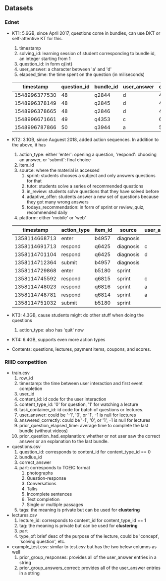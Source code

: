 ## Datasets

### Ednet

- KT1: 5.6GB, since April 2017, questions come in bundles, can use DKT or self-attentive KT for this. 

  1. timestamp
  2. solving_id: learning session of student corresponding to bundle id, an integer starting from 1
  3. question_id: in form q{int}
  4. user_answer: a character between 'a' and 'd'
  5. elapsed_time: the time spent on the question (in miliseconds)

  | timestamp     | question\_id | bundle\_id | user\_answer | elapsed\_time |
  | ------------- | ------------ | ---------- | ------------ | ------------- |
  | 1548996377530 | 48           | q2844      | d            | 47000         |
  | 1548996378149 | 48           | q2845      | d            | 47000         |
  | 1548996378665 | 48           | q2846      | d            | 47000         |
  | 1548996671661 | 49           | q4353      | c            | 67000         |
  | 1548996787866 | 50           | q3944      | a            | 54000         |

  

- KT2: 3.1GB, since Auguest 2018, added action sequences. In addition to the above, it has

  1. action_type: either 'enter': opening a question, 'respond': choosing an answer, or 'submit': final choice
  2. item_id
  3. source: where the material is accessed
     1. sprint: students chooses a subject and only answers questions for that
     2. tutor:  students solve a series of recommended questions
     3. in_review: students solve questions that they have solved before
     4. adaptive_offer: students answer a new set of questions because they got many wrong answers
     5. todays_recommendation: in form of sprint or review_quiz, recommended daily
  4. platform: either 'mobile' or 'web'

  | timestamp     | action\_type | item\_id | source    | user\_answer | platform |
  | ------------- | ------------ | -------- | --------- | ------------ | -------- |
  | 1358114668713 | enter        | b4957    | diagnosis |              | mobile   |
  | 1358114691713 | respond      | q6425    | diagnosis | c            | mobile   |
  | 1358114701104 | respond      | q6425    | diagnosis | d            | mobile   |
  | 1358114712364 | submit       | b4957    | diagnosis |              | mobile   |
  | 1358114729868 | enter        | b5180    | sprint    |              | mobile   |
  | 1358114745592 | respond      | q6815    | sprint    | c            | mobile   |
  | 1358114748023 | respond      | q6816    | sprint    | a            | mobile   |
  | 1358114748781 | respond      | q6814    | sprint    | a            | mobile   |
  | 1358114751032 | submit       | b5180    | sprint    |              | mobile   |

  

- KT3: 4.3GB, cause students might do other stuff when doing the questions

  1. action_type: also has 'quit' now

- KT4: 6.4GB, supports even more action types

- Contents: questions, lectures, payment items, coupons, and scores.



### RIIID competition

- train.csv
  1. row_id
  2. timestamp: the time between user interaction and first event completion
  3. user_id
  4. content_id: id code for the user interaction
  5. content_type_id: '0' for question, '1' for watching a lecture
  6. task_container_id: id code for batch of questions or lectures.
  7. user_answer: could be '-1', '0', or '1', -1 is null for lectures
  8. answered_correctly: could be '-1', '0', or '1', -1 is null for lectures
  9. prior_question_elapsed_time: average time to complete the last bundle (without videos)
  10. prior_question_had_explanation: whether or not user saw the correct answer or an explanation to the last bundle.
- questions.csv
  1. question_id: corresponds to content_id for content_type_id == 0
  2. bundlue_id
  3. correct_answer
  4. part: corresponds to TOEIC format
     1. photographs
     2. Question-response
     3. Conversations
     4. Talks
     5. Incomplete sentences
     6. Text completion
     7. Single or multiple passages
  5. tags: the meaning is private but can be used for **clustering**
- lectures.csv
  1. lecture_id: corresponds to content_id for content_type_id == 1
  2. tag: the meaning is private but can be used for **clustering**
  3. part
  4. type_of: brief desc of the purpose of the lecture, could be 'concept', 'solving question', etc.
- example_test.csv: similar to test.csv but has the two below columns as well
  1. prior_group_responses: provides all of the user_answer entries in a string
  2. prior_group_answers_correct: provides all of the user_answer entries in a string

